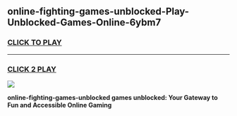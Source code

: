 
## online-fighting-games-unblocked-Play-Unblocked-Games-Online-6ybm7
<h3>
<a href="https://premium76.site?title=online-fighting-games-unblocked&ref=24A">CLICK TO PLAY</a></h3>
<hr>

<h3>
<a href="https://premium76.site?title=online-fighting-games-unblocked&ref=24A">CLICK 2 PLAY</a>
  
</h3>

<a href="https://premium76.site?title=online-fighting-games-unblocked&ref=24A"><img src="https://clearcache.store/games.png"></a>


**online-fighting-games-unblocked games unblocked: Your Gateway to Fun and Accessible Online Gaming**
